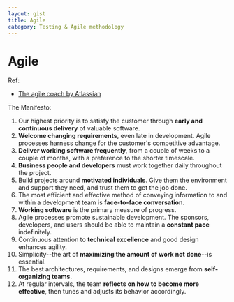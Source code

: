 ```yaml
---
layout: gist
title: Agile
category: Testing & Agile methodology
---
```


# Agile

Ref:
- [The agile coach by Atlassian](https://www.atlassian.com/agile)


The Manifesto:
1. Our highest priority is to satisfy the customer through **early and continuous delivery** of valuable software.
2. **Welcome changing requirements**, even late in development. Agile processes harness change for the customer's competitive advantage.
3. **Deliver working software frequently**, from a couple of weeks to a couple of months, with a preference to the shorter timescale.
4. **Business people and developers** must work together daily throughout the project.
5. Build projects around **motivated individuals**. Give them the environment and support they need, and trust them to get the job done.
6. The most efficient and effective method of conveying information to and within a development team is **face-to-face conversation**.
7. **Working software** is the primary measure of progress.
8. Agile processes promote sustainable development. The sponsors, developers, and users should be able to maintain a **constant pace** indefinitely.
9. Continuous attention to **technical excellence** and good design enhances agility.
10. Simplicity--the art of **maximizing the amount of work not done**--is essential.
11. The best architectures, requirements, and designs emerge from **self-organizing teams**.
12. At regular intervals, the team **reflects on how to become more effective**, then tunes and adjusts its behavior accordingly.


